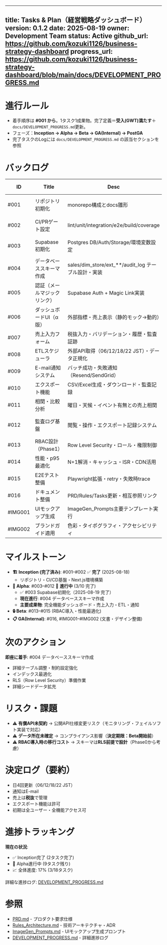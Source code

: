 <!-- filename: Tasks.md -->
---
title: Tasks & Plan（経営戦略ダッシュボード）
version: 0.1.2
date: 2025-08-19
owner: Development Team
status: Active
github_url: https://github.com/kozuki1126/business-strategy-dashboard
progress_url: https://github.com/kozuki1126/business-strategy-dashboard/blob/main/docs/DEVELOPMENT_PROGRESS.md
---

# 進行ルール
- 着手順序は **#001 から**。1タスク1成果物。完了定義＝**受入(GWT)満たす**＋`docs/DEVELOPMENT_PROGRESS.md`更新。
- フェーズ：**Inception → Alpha → Beta → GA(Internal) → PostGA**
- 完了タスクのLogには `docs/DEVELOPMENT_PROGRESS.md` の該当セクションを参照

# バックログ

| ID | Title | Desc | Owner | Status | Priority | DependsOn | Deliverables | Due | Acceptance (GWT) | Links (PRD/Rules/ImageGen) | GithubIssueURL | Log |
|---|---|---|---|---|---|---|---|---|---|---|---|---|
| #001 | リポジトリ初期化 | monorepo構成とdocs雛形 | Claude Assistant | ✅ Completed | High | - | repo, `docs/*` | 2025-08-18 | Given repo作成 When push Then CIが動作 | PRD/Rules | TBD | [2025-08-18 14:30](https://github.com/kozuki1126/business-strategy-dashboard/blob/main/docs/DEVELOPMENT_PROGRESS.md#completed-001---リポジトリ初期化) |
| #002 | CI/PRゲート設定 | lint/unit/integration/e2e/build/coverage | Claude Assistant | ✅ Completed | High | #001 | GH Actions, Next.js基盤, テスト環境 | 2025-08-18 | Given PR When CI Then 6チェック通過 | Rules | TBD | [2025-08-18 15:00](https://github.com/kozuki1126/business-strategy-dashboard/blob/main/docs/DEVELOPMENT_PROGRESS.md#completed-002---ciprゲート設定) |
| #003 | Supabase初期化 | Postgres DB/Auth/Storage/環境変数設定 | Claude Assistant | ✅ Completed | High | #001,#002 | Supabase proj, DB接続確認, Auth設定 | 2025-08-19 | Given .env.local設定 When `npm run db:migrate` Then 接続成功＋seed実行OK | PRD/Rules | TBD | [2025-08-19 14:00](https://github.com/kozuki1126/business-strategy-dashboard/blob/main/docs/DEVELOPMENT_PROGRESS.md#completed-003---supabase初期化) |
| #004 | データベーススキーマ作成 | sales/dim_store/ext_**/audit_log テーブル設計・実装 | TBD | 🚧 Next | High | #003 | migration files, seed data | TBD | Given migration実行 When seed投入 Then 全テーブル作成＋基本データ確認 | PRD/Rules | TBD | |
| #005 | 認証（メールマジックリンク） | Supabase Auth + Magic Link実装 | TBD | Todo | High | #003 | /auth pages, auth middleware | TBD | Given 登録メール When magic link Then ログイン成功＋セッション30分有効 | PRD/Rules | TBD | |
| #006 | ダッシュボードUI（α版） | 外部指標・売上表示（静的モック→動的） | TBD | Todo | High | #004,#005 | /dashboard page, charts | TBD | Given 期間・店舗選択 When 表示 Then p95≤1500ms＋全指標レンダリング | PRD/ImageGen | TBD | |
| #007 | 売上入力フォーム | 税抜入力・バリデーション・履歴・監査証跡 | TBD | Todo | High | #004,#005 | /sales page, form validation | TBD | Given 店舗担当 When 売上入力・保存 Then 即時集計反映＋audit_log記録 | PRD | TBD | |
| #008 | ETLスケジューラ | 外部API取得（06/12/18/22 JST）・データ正規化 | TBD | Todo | High | #003,#004 | cron jobs, API integration | TBD | Given 定時 When バッチ実行 Then 10分以内にext_**テーブル更新完了 | PRD/Rules | TBD | |
| #009 | E-mail通知システム | バッチ成功・失敗通知（Resend/SendGrid） | TBD | Todo | High | #008 | email service integration | TBD | Given バッチ失敗 When 検知 Then 5分以内にアラートメール送信 | PRD/Rules | TBD | |
| #010 | エクスポート機能 | CSV/Excel生成・ダウンロード・監査記録 | TBD | Todo | Medium | #004,#005 | /export API, file generation | TBD | Given 期間・店舗指定 When Export実行 Then p95≤5s＋audit_log記録 | PRD | TBD | |
| #011 | 相関・比較分析 | 曜日・天候・イベント有無との売上相関 | TBD | Todo | Medium | #006,#008 | analytics components | TBD | Given 分析期間指定 When 実行 Then 相関係数・ヒートマップ表示 | PRD | TBD | |
| #012 | 監査ログ基盤 | 閲覧・操作・エクスポート記録システム | TBD | Todo | Medium | #004 | audit_log完全実装 | TBD | Given 任意操作 When 実行 Then audit_log(actor/action/target/timestamp)記録 | Rules | TBD | |
| #013 | RBAC設計（Phase1） | Row Level Security・ロール・権限制御 | TBD | Todo | Medium | #012 | RLS policies, role management | TBD | Given ロール設定 When データアクセス Then 適切な制限動作確認 | PRD/Rules | TBD | |
| #014 | 性能・p95最適化 | N+1解消・キャッシュ・ISR・CDN活用 | TBD | Todo | Medium | #006,#008 | performance audit報告 | TBD | Given 100CCU負荷 When 30分継続 Then SLO(99.5%可用性)達成 | Rules | TBD | |
| #015 | E2Eテスト整備 | Playwright拡張・retry・失敗時trace | TBD | Todo | Medium | #002,#006 | comprehensive e2e suite | TBD | Given CI pipeline When e2e実行 Then 全シナリオpass・失敗時trace取得 | Rules | TBD | |
| #016 | ドキュメント整備 | PRD/Rules/Tasks更新・相互参照リンク | TBD | Todo | Low | All core features | v0.2 documentation | TBD | Given 文書更新 When レビュー Then 相互参照・整合性確認済み | All | TBD | |
| #IMG001 | UIモックアップ生成 | ImageGen_Prompts主要テンプレート実行 | TBD | Todo | High | #001 | 5template/15mockup images | TBD | Given prompts When 画像生成 Then 高品質mockup 3枚/template完成 | ImageGen | TBD | |
| #IMG002 | ブランドガイド適用 | 色彩・タイポグラフィ・アクセシビリティ | TBD | Todo | Medium | #IMG001 | brand-compliant designs | TBD | Given ブランド指針 When デザイン適用 Then WCAG AA準拠確認 | ImageGen/Rules | TBD | |

# マイルストーン

- **🏗️ Inception (完了済み)**: #001–#002 ✅ **完了** (2025-08-18)
  - リポジトリ・CI/CD基盤・Next.js環境構築
- **🚀 Alpha**: #003–#012 🚧 **進行中** (3/10 完了)
  - ✅ #003 Supabase初期化（2025-08-19 完了）
  - **現在進行**: #004 データベーススキーマ作成
  - **主要成果物**: 完全機能ダッシュボード・売上入力・ETL・通知
- **🔒 Beta**: #013–#015 (RBAC導入・性能最適化)
- **📋 GA(Internal)**: #016, #IMG001–#IMG002 (文書・デザイン整備)

# 次のアクション

**即座に着手**: #004 データベーススキーマ作成
- 詳細テーブル調整・制約設定強化
- インデックス最適化
- RLS（Row Level Security）準備作業
- 詳細シードデータ拡充

# リスク・課題

- ⚠️ **有償API未契約** → 公開API仕様変更リスク（モニタリング・フェイルソフト実装で対応）
- ⚠️ **データ所在未確定** → コンプライアンス影響（**決定期限：Beta開始前**）
- ⚠️ **RBAC導入時の移行コスト** → スキーマは**RLS前提で設計**（Phase0から考慮）

# 決定ログ（要約）

- 日4回更新（06/12/18/22 JST）
- 通知はE-mail
- 売上は**税抜**で管理
- エクスポート機能は許可
- 初期は全ユーザー・全機能アクセス可

# 進捗トラッキング

**現在の状況**:
- ✅ Inception完了 (2タスク完了)
- 🚧 Alpha進行中 (9タスク残り) 
- 📈 全体進度: 17% (3/18タスク)

詳細な進捗ログ: [DEVELOPMENT_PROGRESS.md](https://github.com/kozuki1126/business-strategy-dashboard/blob/main/docs/DEVELOPMENT_PROGRESS.md)

# 参照

- [PRD.md](./PRD.md) - プロダクト要求仕様
- [Rules_Architecture.md](./Rules_Architecture.md) - 技術アーキテクチャ・ADR
- [ImageGen_Prompts.md](./ImageGen_Prompts.md) - UIモックアップ生成プロンプト
- [DEVELOPMENT_PROGRESS.md](./DEVELOPMENT_PROGRESS.md) - 詳細進捗ログ